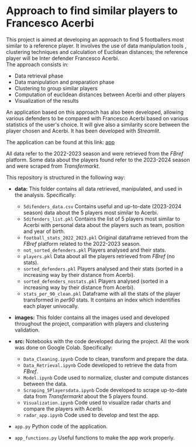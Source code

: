 # **Approach to find similar players to Francesco Acerbi**

This project is aimed at developing an approach to find 5 footballers most similar to a reference player. It involves the use of data manipulation tools , clustering techniques and calculation of Euclidean distances; the reference player will be Inter defender Francesco Acerbi.\
The approach consists in:
* Data retrieval phase
* Data manipulation and preparation phase
* Clustering to group similar players
* Computation of euclidean distances between Acerbi and other players
* Visualization of the results


An application based on this approach has also been developed, allowing various defenders to be compared with Francesco Acerbi based on various statistics of the user's choice. It will give also a similarity score between the player chosen and Acerbi. It has been developed with *Streamlit*.

The application can be found at this link: [app](https://footballerscomparationalgorithm-hz5y4di5t2uuawexugz3ws.streamlit.app/)

All data refer to the 2022-2023 season and were retrieved from the *FBref* platform.
Some data about the players found refer to the 2023-2024 season and were scraped from *Transfermarkt*.

This repository is structured in the following way:

- **data:** This folder contains all data retrieved, manipulated, and used in the analysis. Specifically:
  - `5difenders_data.csv` Contains useful and up-to-date (2023-2024 season) data about the 5 players most similar to Acerbi.
  - `5difenders_list.pkl` Contains the list of 5 players most similar to Acerbi with personal data about the players such as team, position and year of birth.
  - `football_stats_2022_2023.pkl` Original dataframe retrieved from the *FBref* platform related to the 2022-2023 season.
  - `not_sorted_defenders.pkl` Players analysed and their stats.
  - `players.pkl` Data about all the players retrieved from *FBref* (no stats).
  - `sorted_defenders.pkl` Players analysed and their stats (sorted in a increasing way by their distance from Acerbi).
  - `sorted_defenders_nostats.pkl` Players analysed (sorted in a increasing way by their distance from Acerbi).
  - `stats_per_90_clean.pkl` Dataframe with all the stats of the player transformed in *per90* stats. It contains an index which indentifies each player univocally.

- **images:** This folder contains all the images used and developed throughout the project, comparation with players and clustering validation.
- **src:** Notebooks with the code developed during the project. All the work was done on Google Colab. Specifically:
  - `Data_Cleaning.ipynb` Code to clean, transform and prepare the data.
  - `Data_Retrieval.ipynb` Code developed to retrieve the data from *FBref*.
  - `Model.ipynb` Code used to normalize, cluster and compute distances between the data.
  - `Scraping_5Playersdata.ipynb` Code developed to scrape up-to-date data from *Transfermarkt* about the 5 players found.
  - `Visualization.ipynb` Code used to visualize radar charts and compare the players with Acerbi.
  - `radar_app.ipynb` Code used to develop and test the app.
- `app.py` Python code of the application.
- `app_functions.py` Useful functions to make the app work properly.
